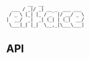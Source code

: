             __  __                
      ___ / _|/ _| __ _  ___ ___
     / _ \ |_| |_ / _` |/ __/ _ \
    |  __/  _|  _| (_| | (_|  __/
     \___|_| |_|  \__,_|\___\___|

# API

<!-- Generated by documentation.js. Update this documentation by updating the source code. -->
